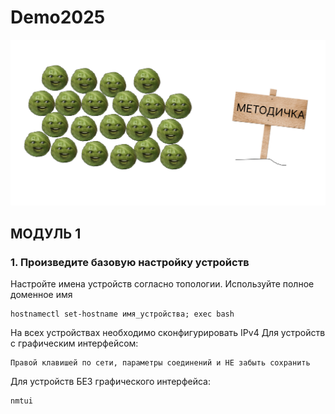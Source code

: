 # Demo2025
<p align="center">
  <img src="https://github.com/fsalikhovaa/demo2025/blob/main/Frame%201%20(1).png"/>
</p>

## МОДУЛЬ 1

### 1. Произведите базовую настройку устройств 
Настройте имена устройств согласно топологии. Используйте полное доменное имя 
```
hostnamectl set-hostname имя_устройства; exec bash
```
На всех устройствах необходимо сконфигурировать IPv4
Для устройств с графическим интерфейсом:
```
Правой клавишей по сети, параметры соединений и НЕ забыть сохранить
```
Для устройств БЕЗ графического интерфейса:
```
nmtui
```
<p align="center">
  <img src=""/>
</p>
